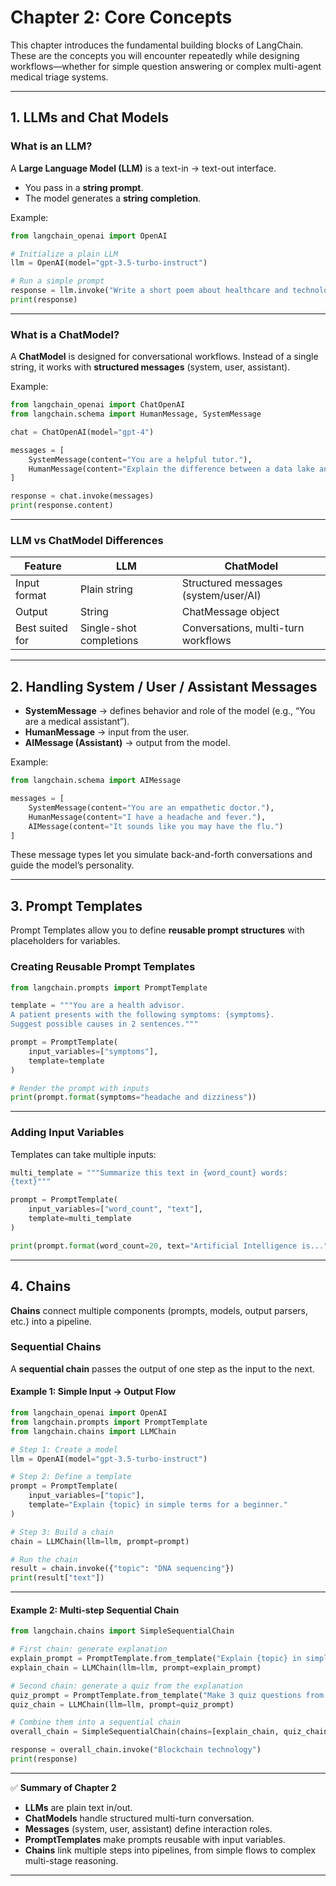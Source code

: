 # Chapter 2: Core Concepts

This chapter introduces the fundamental building blocks of LangChain. These are the concepts you will encounter repeatedly while designing workflows—whether for simple question answering or complex multi-agent medical triage systems.

---

## 1. LLMs and Chat Models

### What is an LLM?

A **Large Language Model (LLM)** is a text-in → text-out interface.

* You pass in a **string prompt**.
* The model generates a **string completion**.

Example:

```python
from langchain_openai import OpenAI

# Initialize a plain LLM
llm = OpenAI(model="gpt-3.5-turbo-instruct")

# Run a simple prompt
response = llm.invoke("Write a short poem about healthcare and technology.")
print(response)
```

---

### What is a ChatModel?

A **ChatModel** is designed for conversational workflows. Instead of a single string, it works with **structured messages** (system, user, assistant).

Example:

```python
from langchain_openai import ChatOpenAI
from langchain.schema import HumanMessage, SystemMessage

chat = ChatOpenAI(model="gpt-4")

messages = [
    SystemMessage(content="You are a helpful tutor."),
    HumanMessage(content="Explain the difference between a data lake and a data warehouse.")
]

response = chat.invoke(messages)
print(response.content)
```

---

### LLM vs ChatModel Differences

| Feature         | LLM                     | ChatModel                            |
| --------------- | ----------------------- | ------------------------------------ |
| Input format    | Plain string            | Structured messages (system/user/AI) |
| Output          | String                  | ChatMessage object                   |
| Best suited for | Single-shot completions | Conversations, multi-turn workflows  |

---

## 2. Handling System / User / Assistant Messages

* **SystemMessage** → defines behavior and role of the model (e.g., “You are a medical assistant”).
* **HumanMessage** → input from the user.
* **AIMessage (Assistant)** → output from the model.

Example:

```python
from langchain.schema import AIMessage

messages = [
    SystemMessage(content="You are an empathetic doctor."),
    HumanMessage(content="I have a headache and fever."),
    AIMessage(content="It sounds like you may have the flu.")
]
```

These message types let you simulate back-and-forth conversations and guide the model’s personality.

---

## 3. Prompt Templates

Prompt Templates allow you to define **reusable prompt structures** with placeholders for variables.

### Creating Reusable Prompt Templates

```python
from langchain.prompts import PromptTemplate

template = """You are a health advisor.
A patient presents with the following symptoms: {symptoms}.
Suggest possible causes in 2 sentences."""

prompt = PromptTemplate(
    input_variables=["symptoms"],
    template=template
)

# Render the prompt with inputs
print(prompt.format(symptoms="headache and dizziness"))
```

---

### Adding Input Variables

Templates can take multiple inputs:

```python
multi_template = """Summarize this text in {word_count} words:
{text}"""

prompt = PromptTemplate(
    input_variables=["word_count", "text"],
    template=multi_template
)

print(prompt.format(word_count=20, text="Artificial Intelligence is..."))
```

---

## 4. Chains

**Chains** connect multiple components (prompts, models, output parsers, etc.) into a pipeline.

### Sequential Chains

A **sequential chain** passes the output of one step as the input to the next.

#### Example 1: Simple Input → Output Flow

```python
from langchain_openai import OpenAI
from langchain.prompts import PromptTemplate
from langchain.chains import LLMChain

# Step 1: Create a model
llm = OpenAI(model="gpt-3.5-turbo-instruct")

# Step 2: Define a template
prompt = PromptTemplate(
    input_variables=["topic"],
    template="Explain {topic} in simple terms for a beginner."
)

# Step 3: Build a chain
chain = LLMChain(llm=llm, prompt=prompt)

# Run the chain
result = chain.invoke({"topic": "DNA sequencing"})
print(result["text"])
```

---

#### Example 2: Multi-step Sequential Chain

```python
from langchain.chains import SimpleSequentialChain

# First chain: generate explanation
explain_prompt = PromptTemplate.from_template("Explain {topic} in simple terms.")
explain_chain = LLMChain(llm=llm, prompt=explain_prompt)

# Second chain: generate a quiz from the explanation
quiz_prompt = PromptTemplate.from_template("Make 3 quiz questions from this explanation:\n{explanation}")
quiz_chain = LLMChain(llm=llm, prompt=quiz_prompt)

# Combine them into a sequential chain
overall_chain = SimpleSequentialChain(chains=[explain_chain, quiz_chain])

response = overall_chain.invoke("Blockchain technology")
print(response)
```

---

✅ **Summary of Chapter 2**

* **LLMs** are plain text in/out.
* **ChatModels** handle structured multi-turn conversation.
* **Messages** (system, user, assistant) define interaction roles.
* **PromptTemplates** make prompts reusable with input variables.
* **Chains** link multiple steps into pipelines, from simple flows to complex multi-stage reasoning.

---
